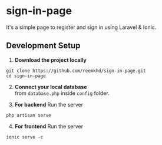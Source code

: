 # sign-in-page
It's a simple page to register and sign in using Laravel & Ionic.

## Development Setup
1. **Download the project locally**
``` 
git clone https://github.com/reemkhd/sign-in-page.git
cd sign-in-page
```

2. **Connect your local database**
<br/>from ```database.php``` inside ```config``` folder.

3. **For backend** Run the server
```
php artisan serve
```

4. **For frontend** Run the server
```
ionic serve -c
```
